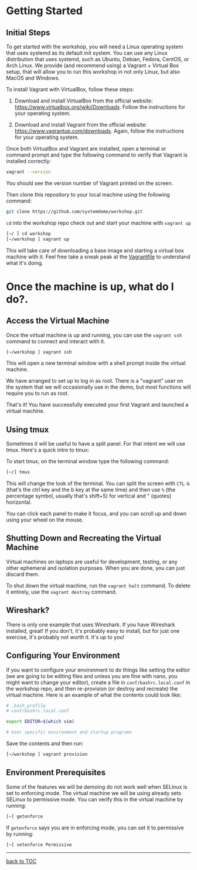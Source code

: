 # Getting Started

## Initial Steps

To get started with the workshop, you will need a Linux operating system that uses systemd as its default init system. You can use any Linux distribution that uses systemd, such as Ubuntu, Debian, Fedora, CentOS, or Arch Linux. We provide (and recommend using) a Vagrant + Virtual Box setup, that will allow you to run this workshop in not only Linux, but also MacOS and Windows.


To install Vagrant with VirtualBox, follow these steps:

1. Download and install VirtualBox from the official website: https://www.virtualbox.org/wiki/Downloads. Follow the instructions for your operating system.

2. Download and install Vagrant from the official website: https://www.vagrantup.com/downloads. Again, follow the instructions for your operating system.

Once both VirtualBox and Vagrant are installed, open a terminal or command prompt and type the following command to verify that Vagrant is installed correctly:


```bash
vagrant --version
```

You should see the version number of Vagrant printed on the screen.

Then clone this repository to your local machine using the following command:

```bash
git clone https://github.com/systemdemo/workshop.git
```

`cd` into the workshop repo check out and start your machine with `vagrant up`

```bash
[~/ ] cd workshop
[~/workshop ] vagrant up
```

This will take care of downloading a base image and starting a virtual box machine with it. Feel free take a sneak peak at the [Vagrantfile](https://github.com/systemdemo/workshop/blob/main/Vagrantfile) to understand what it's doing.

# Once the machine is up, what do I do?.

## Access the Virtual Machine

Once the virtual machine is up and running, you can use the `vagrant ssh` command to connect and interact with it.

```bash
[~/workshop ] vagrant ssh
```

This will open a new terminal window with a shell prompt inside the virtual machine.

We have arranged to set up to log in as root. There is a "vagrant" user on the system that we will occasionally use in the demo, but most functions will require you to run as root.

That's it! You have successfully executed your first Vagrant and launched a virtual machine.

## Using tmux

Sometimes it will be useful to have a split panel. For that intent we will use tmux. Here's a quick intro to tmux:

To start tmux, on the terminal window type the following command:

```bash
[~/] tmux
```

This will change the look of the terminal. You can split the screen with `CTL-b` (that's the ctrl key and the b key at the same time) and then use `%` (the percentage symbol, usually that's shift+5) for vertical and " (quotes) horizontal.

You can click each panel to make it focus, and you can scroll up and down using your wheel on the mouse.

## Shutting Down and Recreating the Virtual Machine

Virtual machines on laptops are useful for development, testing, or any other ephemeral and isolation purposes. When you are done, you can just discard them.

To shut down the virtual machine, run the `vagrant halt` command. To delete it entirely, use the `vagrant destroy` command.

## Wireshark?
There is only one example that uses Wireshark. If you have Wireshark installed, great! If you don't, it's probably easy to install, but for just one exercise, it's probably not worth it. It's up to you!

## Configuring Your Environment

If you want to configure your environment to do things like setting the editor (we are going to be editing files and unless you are fine with nano, you might want to change your editor), create a file in `conf/bashrc.local.conf` in the workshop repo, and then re-provision (or destroy and recreate) the virtual machine. Here is an example of what the contents could look like:

```bash
# .bash_profile
# conf/bashrc.local.conf

export EDITOR=$(which vim)

# User specific environment and startup programs
```

Save the contents and then run:


```bash
[~/workshop ] vagrant provision
```

## Environment Prerequisites

Some of the features we will be demoing do not work well when SELinux is set to enforcing mode. The virtual machine we will be using already sets SELinux to permissive mode. You can verify this in the virtual machine by running:

```bash
[~] getenforce
```

If `getenforce` says you are in enforcing mode, you can set it to permissive by running:

```bash
[~] setenforce Permissive
```

---
[back to TOC](https://github.com/systemdemo/workshop/blob/main/workshop/README.md)
